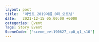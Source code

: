 ```yaml
---
layout: post
title:  "이벤트_2019여름_0화_오프닝"
date:   2021-12-15 05:00:00 +0000
categories: Event
Tags: Story Event
SceneCode: ["scene_evt190627_cp0_q1_s10"]
---
```

